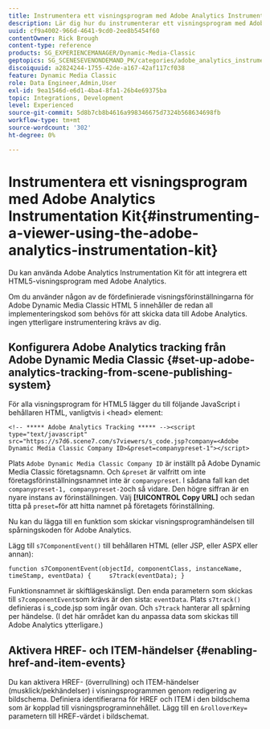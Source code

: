 ```yaml
---
title: Instrumentera ett visningsprogram med Adobe Analytics Instrumentation Kit
description: Lär dig hur du instrumenterar ett visningsprogram med Adobe Analytics Instrumentation Kit i Adobe Dynamic Media Classic.
uuid: cf9a4002-966d-4641-9cd0-2ee8b5454f60
contentOwner: Rick Brough
content-type: reference
products: SG_EXPERIENCEMANAGER/Dynamic-Media-Classic
geptopics: SG_SCENESEVENONDEMAND_PK/categories/adobe_analytics_instrumentation_kit
discoiquuid: a2824244-1755-42de-a167-42af117cf038
feature: Dynamic Media Classic
role: Data Engineer,Admin,User
exl-id: 9ea1546d-e6d1-4ba4-8fa1-26b4e69375ba
topic: Integrations, Development
level: Experienced
source-git-commit: 5d8b7cb8b4616a998346675d7324b568634698fb
workflow-type: tm+mt
source-wordcount: '302'
ht-degree: 0%

---
```


# Instrumentera ett visningsprogram med Adobe Analytics Instrumentation Kit{#instrumenting-a-viewer-using-the-adobe-analytics-instrumentation-kit}

Du kan använda Adobe Analytics Instrumentation Kit för att integrera ett HTML5-visningsprogram med Adobe Analytics.

Om du använder någon av de fördefinierade visningsförinställningarna för Adobe Dynamic Media Classic HTML 5 innehåller de redan all implementeringskod som behövs för att skicka data till Adobe Analytics. ingen ytterligare instrumentering krävs av dig.

## Konfigurera Adobe Analytics tracking från Adobe Dynamic Media Classic {#set-up-adobe-analytics-tracking-from-scene-publishing-system}

För alla visningsprogram för HTML5 lägger du till följande JavaScript i behållaren HTML, vanligtvis i &lt;head> element:

```as3
<!-- ***** Adobe Analytics Tracking ***** --><script type="text/javascript" src="https://s7d6.scene7.com/s7viewers/s_code.jsp?company=<Adobe Dynamic Media Classic Company ID>&preset=companypreset-1"></script>
```

Plats `Adobe Dynamic Media Classic Company ID` är inställt på Adobe Dynamic Media Classic företagsnamn. Och `&preset` är valfritt om inte företagsförinställningsnamnet inte är `companypreset`. I sådana fall kan det `companypreset-1, companypreset-2`och så vidare. Den högre siffran är en nyare instans av förinställningen. Välj **[!UICONTROL Copy URL]** och sedan titta på `preset=`för att hitta namnet på företagets förinställning.

Nu kan du lägga till en funktion som skickar visningsprogramhändelsen till spårningskoden för Adobe Analytics.

Lägg till `s7ComponentEvent()` till behållaren HTML (eller JSP, eller ASPX eller annan):

```as3
function s7ComponentEvent(objectId, componentClass, instanceName, timeStamp, eventData) {     s7track(eventData); }
```

Funktionsnamnet är skiftlägeskänsligt. Den enda parametern som skickas till `s7componentEvent`som krävs är den sista: `eventData`. Plats `s7track()` definieras i s_code.jsp som ingår ovan. Och `s7track` hanterar all spårning per händelse. (I det här området kan du anpassa data som skickas till Adobe Analytics ytterligare.)

## Aktivera HREF- och ITEM-händelser {#enabling-href-and-item-events}

Du kan aktivera HREF- (överrullning) och ITEM-händelser (musklick/pekhändelser) i visningsprogrammen genom redigering av bildschema. Definiera identifierarna för HREF och ITEM i den bildschema som är kopplad till visningsprograminnehållet. Lägg till en `&rolloverKey=` parametern till HREF-värdet i bildschemat.
